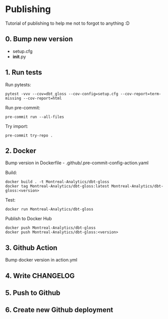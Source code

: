 # Publishing

Tutorial of publishing to help me not to forgot to anything :D

## 0. Bump new version

- setup.cfg
- __init__.py

## 1. Run tests

Run pytests:

```
pytest -vvv --cov=dbt_gloss --cov-config=setup.cfg --cov-report=term-missing --cov-report=html
```

Run pre-commit:

```
pre-commit run --all-files
```

Try import:

```
pre-commit try-repo .
```

## 2. Docker

Bump version in Dockerfile - .github/.pre-commit-config-action.yaml

Build:

```
docker build . -t Montreal-Analytics/dbt-gloss
docker tag Montreal-Analytics/dbt-gloss:latest Montreal-Analytics/dbt-gloss:<version>
```

Test:

```
docker run Montreal-Analytics/dbt-gloss
```

Publish to Docker Hub

```
docker push Montreal-Analytics/dbt-gloss
docker push Montreal-Analytics/dbt-gloss:<version>
```

## 3. Github Action

Bump docker version in action.yml

## 4. Write CHANGELOG

## 5. Push to Github

## 6. Create new Github deployment
